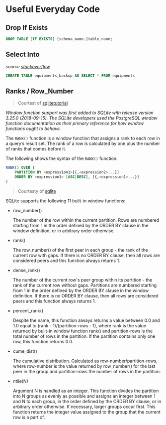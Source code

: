 # Useful Everyday Code

## Drop If Exists

```sql
DROP TABLE [IF EXISTS] [schema_name.]table_name;
```

## Select Into

*source [stackoverflow](https://stackoverflow.com/questions/2361921/select-into-statement-in-sqlite)*

```sql
CREATE TABLE equipments_backup AS SELECT * FROM equipments
```

## Ranks / Row_Number

> Courtest of [sqlitetutorial](https://www.sqlitetutorial.net/sqlite-window-functions/sqlite-rank/)

*Window function support was first added to SQLite with release version 3.25.0 (2018-09-15). The SQLite developers used the PostgreSQL window function documentation as their primary reference for how window functions ought to behave.*

The ```RANK()``` function is a window function that assigns a rank to each row in a query’s result set. The rank of a row is calculated by one plus the number of ranks that comes before it.

The following shows the syntax of the ```RANK()``` function:

```sql
RANK() OVER (
    PARTITION BY <expression1>[{,<expression2>...}]
    ORDER BY <expression1> [ASC|DESC], [{,<expression1>...}]
)
```

> Courtesty of [sqlite](https://www.sqlite.org/windowfunctions.html)

SQLite supports the following 11 built-in window functions:

* row_number()  

    The number of the row within the current partition. Rows are numbered starting from 1 in the order defined by the ORDER BY clause in the window definition, or in arbitrary order otherwise.

* rank()  

    The row_number() of the first peer in each group - the rank of the current row with gaps. If there is no ORDER BY clause, then all rows are considered peers and this function always returns 1.

* dense_rank()  

    The number of the current row's peer group within its partition - the rank of the current row without gaps. Partitions are numbered starting from 1 in the order defined by the ORDER BY clause in the window definition. If there is no ORDER BY clause, then all rows are considered peers and this function always returns 1.

* percent_rank()  

    Despite the name, this function always returns a value between 0.0 and 1.0 equal to (rank - 1)/(partition-rows - 1), where rank is the value returned by built-in window function rank() and partition-rows is the total number of rows in the partition. If the partition contains only one row, this function returns 0.0.

* cume_dist()  

    The cumulative distribution. Calculated as row-number/partition-rows, where row-number is the value returned by row_number() for the last peer in the group and partition-rows the number of rows in the partition.

* ntile(N)  

    Argument N is handled as an integer. This function divides the partition into N groups as evenly as possible and assigns an integer between 1 and N to each group, in the order defined by the ORDER BY clause, or in arbitrary order otherwise. If necessary, larger groups occur first. This function returns the integer value assigned to the group that the current row is a part of.